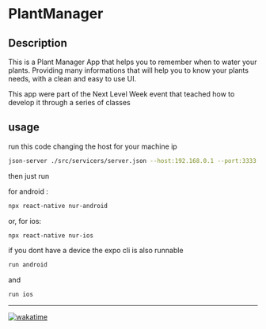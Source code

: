 # PlantManager
## Description
This is a Plant Manager App that helps you to remember when to water your plants. Providing many informations that will help you to know your plants needs, with a clean and easy to use UI.

This app were part of the Next Level Week event that teached how to develop it through a series of classes

## usage 

run this code changing the host for your machine ip
```bash
json-server ./src/servicers/server.json --host:192.168.0.1 --port:3333
```
then just run 

for android :
```bash
npx react-native nur-android
```
or,  for ios:
```bash
npx react-native nur-ios
```
if you dont have a device the expo cli is also runnable
```bash
run android
```
and
```bash
run ios
```

---
[![wakatime](https://wakatime.com/badge/github/minipepsi-trueversion/PlantManager.svg)](https://wakatime.com/badge/github/minipepsi-trueversion/PlantManager)
